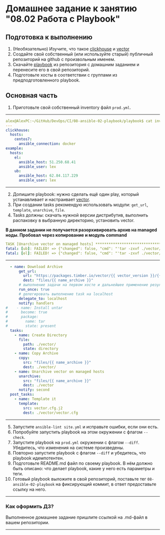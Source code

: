 # Домашнее задание к занятию "08.02 Работа с Playbook"

## Подготовка к выполнению

1. (Необязательно) Изучите, что такое [clickhouse](https://www.youtube.com/watch?v=fjTNS2zkeBs) и [vector](https://www.youtube.com/watch?v=CgEhyffisLY)
2. Создайте свой собственный (или используйте старый) публичный репозиторий на github с произвольным именем.
3. Скачайте [playbook](./playbook/) из репозитория с домашним заданием и перенесите его в свой репозиторий.
4. Подготовьте хосты в соответствии с группами из предподготовленного playbook.

## Основная часть

1. Приготовьте свой собственный inventory файл `prod.yml`.

---
```yaml
alex@AlexPC:~/GitHub/DevOps/CI/08-ansible-02-playbook/playbook$ cat inventory/prod.yml 
---
clickhouse:
  hosts:
    centos7:
      ansible_connection: docker
example:
  hosts:
    el:
      ansible_host: 51.250.68.41
      ansible_user: lex
    ub:
      ansible_host: 62.84.117.229
      ansible_user: lex
```
---


2. Допишите playbook: нужно сделать ещё один play, который устанавливает и настраивает [vector](https://vector.dev).
3. При создании tasks рекомендую использовать модули: `get_url`, `template`, `unarchive`, `file`.
4. Tasks должны: скачать нужной версии дистрибутив, выполнить распаковку в выбранную директорию, установить vector.

**В данном задании не получается разорхивировать архив на managed ноды. Пробовал через копирование и модуль command**

```yaml
TASK [Unarchive vector on managed hosts] ***************************************************************************************************************************************
fatal: [ub]: FAILED! => {"changed": false, "cmd": "'tar -zxvf ./vector/vector-0.24.0-x86_64-unknown-linux-gnu.tar.gz'", "msg": "[Errno 2] No such file or directory: b'tar -zxvf ./vector/vector-0.24.0-x86_64-unknown-linux-gnu.tar.gz'", "rc": 2, "stderr": "", "stderr_lines": [], "stdout": "", "stdout_lines": []}
fatal: [el]: FAILED! => {"changed": false, "cmd": "'tar -zxvf ./vector/vector-0.24.0-x86_64-unknown-linux-gnu.tar.gz'", "msg": "[Errno 2] Нет такого файла или каталога", "rc": 2, "stderr": "", "stderr_lines": [], "stdout": "", "stdout_lines": []}
```


---
```yaml
  - name: Download Archive
      get_url:
        url: "https://packages.timber.io/vector/{{ vector_version }}/{{ name_archive }}"
        dest: "files/{{ name_archive }}"
      # выполнение задачи на первом хосте и дальнейшее применение результатов на последующих
      run_once: true
      # делегировать выполнение task на localhost
      delegate_to: localhost
      notify: handlers
#    - name: Install untar
#      become: true
#      package:
#        name: tar
#        state: present
  tasks:
    - name: Create Directory
      file:
        path: ./vector/
        state: directory
    - name: Copy Archive
      copy:
        src: "files/{{ name_archive }}"
        dest: ./vector/
    - name: Unarchive vector on managed hosts
      unarchive:
        src: "files/{{ name_archive }}"
        dest: ./vector
      notify: second
  post_tasks:
    - name: Template it
      template: 
        src: vector.cfg.j2
        dest: ./vector/vector.cfg
```
---

5. Запустите `ansible-lint site.yml` и исправьте ошибки, если они есть.
6. Попробуйте запустить playbook на этом окружении с флагом `--check`.
7. Запустите playbook на `prod.yml` окружении с флагом `--diff`. Убедитесь, что изменения на системе произведены.
8. Повторно запустите playbook с флагом `--diff` и убедитесь, что playbook идемпотентен.
9.  Подготовьте README.md файл по своему playbook. В нём должно быть описано: что делает playbook, какие у него есть параметры и теги.
10. Готовый playbook выложите в свой репозиторий, поставьте тег `08-ansible-02-playbook` на фиксирующий коммит, в ответ предоставьте ссылку на него.

---

### Как оформить ДЗ?

Выполненное домашнее задание пришлите ссылкой на .md-файл в вашем репозитории.

---
